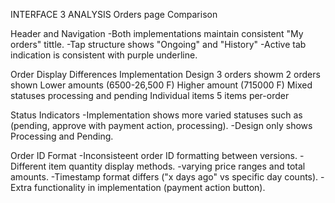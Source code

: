 INTERFACE 3 ANALYSIS
 Orders page Comparison
 
 Header and Navigation
 -Both implementations maintain consistent "My orders" tittle.
 -Tap structure shows "Ongoing" and "History"
 -Active tab indication is consistent with purple underline.

Order Display Differences
 Implementation                  Design
 3 orders showm                  2 orders shown
 Lower amounts (6500-26,500 F)   Higher amount (715000 F)
 Mixed statuses                  processing and pending
 Individual items                5 items per-order
 
Status Indicators
 -Implementation shows more varied statuses such as (pending, approve with payment     action, processing).
-Design only shows Processing and Pending.

Order ID Format
 -Inconsisteent order ID formatting between versions.
 -Different item quantity display methods.
 -varying price ranges and total amounts.
 -Timestamp format differs ("x days ago" vs specific day counts).
 -Extra functionality in implementation (payment action button).




